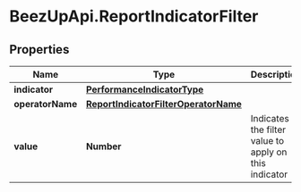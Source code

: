 # BeezUpApi.ReportIndicatorFilter

## Properties
Name | Type | Description | Notes
------------ | ------------- | ------------- | -------------
**indicator** | [**PerformanceIndicatorType**](PerformanceIndicatorType.md) |  | 
**operatorName** | [**ReportIndicatorFilterOperatorName**](ReportIndicatorFilterOperatorName.md) |  | 
**value** | **Number** | Indicates the filter value to apply on this indicator | 


